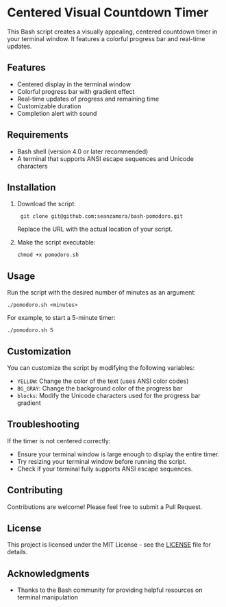 # Centered Visual Countdown Timer

This Bash script creates a visually appealing, centered countdown timer in your terminal window. It features a colorful progress bar and real-time updates.

## Features

- Centered display in the terminal window
- Colorful progress bar with gradient effect
- Real-time updates of progress and remaining time
- Customizable duration
- Completion alert with sound

## Requirements

- Bash shell (version 4.0 or later recommended)
- A terminal that supports ANSI escape sequences and Unicode characters

## Installation

1. Download the script:
   ```
    git clone git@github.com:seanzamora/bash-pomodoro.git
   ```
   Replace the URL with the actual location of your script.

2. Make the script executable:
   ```
   chmod +x pomodoro.sh
   ```

## Usage

Run the script with the desired number of minutes as an argument:

```
./pomodoro.sh <minutes>
```

For example, to start a 5-minute timer:

```
./pomodoro.sh 5
```

## Customization

You can customize the script by modifying the following variables:

- `YELLOW`: Change the color of the text (uses ANSI color codes)
- `BG_GRAY`: Change the background color of the progress bar
- `blocks`: Modify the Unicode characters used for the progress bar gradient

## Troubleshooting

If the timer is not centered correctly:
- Ensure your terminal window is large enough to display the entire timer.
- Try resizing your terminal window before running the script.
- Check if your terminal fully supports ANSI escape sequences.

## Contributing

Contributions are welcome! Please feel free to submit a Pull Request.

## License

This project is licensed under the MIT License - see the [LICENSE](LICENSE) file for details.

## Acknowledgments

- Thanks to the Bash community for providing helpful resources on terminal manipulation
